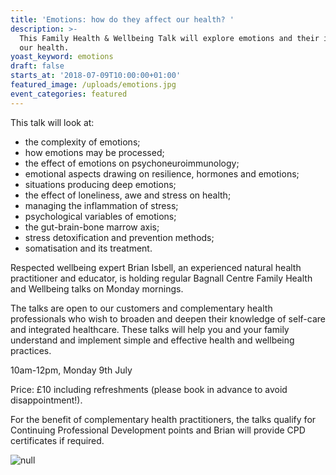 ```yaml
---
title: 'Emotions: how do they affect our health? '
description: >-
  This Family Health & Wellbeing Talk will explore emotions and their impact on
  our health. 
yoast_keyword: emotions
draft: false
starts_at: '2018-07-09T10:00:00+01:00'
featured_image: /uploads/emotions.jpg
event_categories: featured
---
```

This talk will look at: 

* the complexity of emotions;
* how emotions may be processed;
* the effect of emotions on psychoneuroimmunology;
* emotional aspects drawing on resilience, hormones and emotions;
* situations producing deep emotions;
* the effect of loneliness, awe and stress on health;
* managing the inflammation of stress;
* psychological variables of emotions;
* the gut-brain-bone marrow axis;
* stress detoxification and prevention methods;
* somatisation and its treatment.

Respected wellbeing expert Brian Isbell, an experienced natural health practitioner and educator, is holding regular Bagnall Centre Family Health and Wellbeing talks on Monday mornings.

The talks are open to our customers and complementary health professionals who wish to broaden and deepen their knowledge of self-care and integrated healthcare. These talks will help you and your family understand and implement simple and effective health and wellbeing practices.

10am-12pm, Monday 9th July

Price: £10 including refreshments (please book in advance to avoid disappointment!).

For the benefit of complementary health practitioners, the talks qualify for Continuing Professional Development points and Brian will provide CPD certificates if required.

![null](/uploads/emotions.jpg)
